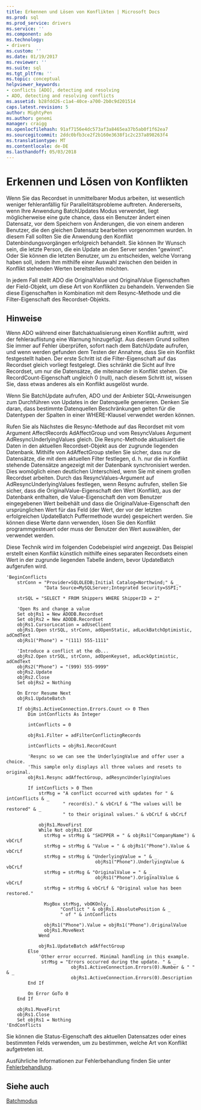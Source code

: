 ```yaml
---
title: Erkennen und Lösen von Konflikten | Microsoft Docs
ms.prod: sql
ms.prod_service: drivers
ms.service: ''
ms.component: ado
ms.technology:
- drivers
ms.custom: ''
ms.date: 01/19/2017
ms.reviewer: ''
ms.suite: sql
ms.tgt_pltfrm: ''
ms.topic: conceptual
helpviewer_keywords:
- conflicts [ADO], detecting and resolving
- ADO, detecting and resolving conflicts
ms.assetid: b28fdd26-c1a4-40ce-a700-2b0c9d201514
caps.latest.revision: 5
author: MightyPen
ms.author: genemi
manager: craigg
ms.openlocfilehash: 91af7156e4dc573af3a8465ea37b5ab0f1f62ea7
ms.sourcegitcommit: 2ddc0bfb3ce2f2b160e3638f1c2c237a898263f4
ms.translationtype: MT
ms.contentlocale: de-DE
ms.lasthandoff: 05/03/2018
---
```

# <a name="detecting-and-resolving-conflicts"></a>Erkennen und Lösen von Konflikten
Wenn Sie das Recordset in unmittelbarer Modus arbeiten, ist wesentlich weniger fehleranfällig für Parallelitätsprobleme auftreten. Andererseits, wenn Ihre Anwendung BatchUpdates Modus verwendet, liegt möglicherweise eine gute chance, dass ein Benutzer ändert einen Datensatz, vor dem Speichern von Änderungen, die von einem anderen Benutzer, die den gleichen Datensatz bearbeiten vorgenommen wurden. In diesem Fall sollten Sie die Anwendung den Konflikt Datenbindungsvorgängen erfolgreich behandelt. Sie können Ihr Wunsch sein, die letzte Person, die ein Update an den Server senden "gewinnt". Oder Sie können die letzten Benutzer, um zu entscheiden, welche Vorrang haben soll, indem ihm mithilfe einer Auswahl zwischen den beiden in Konflikt stehenden Werten bereitstellen möchten.  
  
 In jedem Fall stellt ADO die OriginalValue und OriginalValue Eigenschaften der Field-Objekt, um diese Art von Konflikten zu behandeln. Verwenden Sie diese Eigenschaften in Kombination mit dem Resync-Methode und die Filter-Eigenschaft des Recordset-Objekts.  
  
## <a name="remarks"></a>Hinweise  
 Wenn ADO während einer Batchaktualisierung einen Konflikt auftritt, wird der fehlerauflistung eine Warnung hinzugefügt. Aus diesem Grund sollten Sie immer auf Fehler überprüfen, sofort nach dem BatchUpdate aufrufen, und wenn werden gefunden dem Testen der Annahme, dass Sie ein Konflikt festgestellt haben. Der erste Schritt ist die Filter-Eigenschaft auf das Recordset gleich vorliegt festgelegt. Dies schränkt die Sicht auf Ihre Recordset, um nur die Datensätze, die miteinander in Konflikt stehen. Die RecordCount-Eigenschaft ungleich 0 (null), nach diesem Schritt ist, wissen Sie, dass etwas anderes als ein Konflikt ausgelöst wurde.  
  
 Wenn Sie BatchUpdate aufrufen, ADO und der Anbieter SQL-Anweisungen zum Durchführen von Updates in der Datenquelle generieren. Denken Sie daran, dass bestimmte Datenquellen Beschränkungen gelten für die Datentypen der Spalten in einer WHERE-Klausel verwendet werden können.  
  
 Rufen Sie als Nächstes die Resync-Methode auf das Recordset mit vom Argument AffectRecords AdAffectGroup und vom ResyncValues Argument AdResyncUnderlyingValues gleich. Die Resync-Methode aktualisiert die Daten in den aktuellen Recordset-Objekt aus der zugrunde liegenden Datenbank. Mithilfe von AdAffectGroup stellen Sie sicher, dass nur die Datensätze, die mit dem aktuellen Filter festlegen, d. h. nur die in Konflikt stehende Datensätze angezeigt mit der Datenbank synchronisiert werden. Dies womöglich einen deutlichen Unterschied, wenn Sie mit einem großen Recordset arbeiten. Durch das ResyncValues-Argument auf AdResyncUnderlyingValues festlegen, wenn Resync aufrufen, stellen Sie sicher, dass die OriginalValue-Eigenschaft den Wert (Konflikt), aus der Datenbank enthalten, die Value-Eigenschaft den vom Benutzer eingegebenen Wert beibehält und dass die OriginalValue-Eigenschaft den ursprünglichen Wert für das Feld (der Wert, der vor der letzten erfolgreichen UpdateBatch Puffermethode wurde) gespeichert werden. Sie können diese Werte dann verwenden, lösen Sie den Konflikt programmgesteuert oder muss der Benutzer den Wert auswählen, der verwendet werden.  
  
 Diese Technik wird im folgenden Codebeispiel wird angezeigt. Das Beispiel erstellt einen Konflikt künstlich mithilfe eines separaten Recordsets einen Wert in der zugrunde liegenden Tabelle ändern, bevor UpdateBatch aufgerufen wird.  
  
```  
'BeginConflicts  
    strConn = "Provider=SQLOLEDB;Initial Catalog=Northwind;" & _  
              "Data Source=MySQLServer;Integrated Security=SSPI;"  
  
    strSQL = "SELECT * FROM Shippers WHERE ShipperID = 2"  
  
    'Open Rs and change a value  
    Set objRs1 = New ADODB.Recordset  
    Set objRs2 = New ADODB.Recordset  
    objRs1.CursorLocation = adUseClient  
    objRs1.Open strSQL, strConn, adOpenStatic, adLockBatchOptimistic, adCmdText  
    objRs1("Phone") = "(111) 555-1111"  
  
    'Introduce a conflict at the db...  
    objRs2.Open strSQL, strConn, adOpenKeyset, adLockOptimistic, adCmdText  
    objRs2("Phone") = "(999) 555-9999"  
    objRs2.Update  
    objRs2.Close  
    Set objRs2 = Nothing  
  
    On Error Resume Next  
    objRs1.UpdateBatch  
  
    If objRs1.ActiveConnection.Errors.Count <> 0 Then  
        Dim intConflicts As Integer  
  
        intConflicts = 0  
  
        objRs1.Filter = adFilterConflictingRecords  
  
        intConflicts = objRs1.RecordCount  
  
        'Resync so we can see the UnderlyingValue and offer user a choice.  
        'This sample only displays all three values and resets to original.  
        objRs1.Resync adAffectGroup, adResyncUnderlyingValues  
  
        If intConflicts > 0 Then  
            strMsg = "A conflict occurred with updates for " & intConflicts & _  
                     " record(s)." & vbCrLf & "The values will be restored" & _  
                     " to their original values." & vbCrLf & vbCrLf  
  
            objRs1.MoveFirst  
            While Not objRs1.EOF  
              strMsg = strMsg & "SHIPPER = " & objRs1("CompanyName") & vbCrLf  
              strMsg = strMsg & "Value = " & objRs1("Phone").Value & vbCrLf  
              strMsg = strMsg & "UnderlyingValue = " & _  
                                 objRs1("Phone").UnderlyingValue & vbCrLf  
              strMsg = strMsg & "OriginalValue = " & _  
                                 objRs1("Phone").OriginalValue & vbCrLf  
              strMsg = strMsg & vbCrLf & "Original value has been restored."  
  
              MsgBox strMsg, vbOKOnly, _  
                    "Conflict " & objRs1.AbsolutePosition & _  
                    " of " & intConflicts  
  
              objRs1("Phone").Value = objRs1("Phone").OriginalValue  
              objRs1.MoveNext  
            Wend  
  
            objRs1.UpdateBatch adAffectGroup  
        Else  
            'Other error occurred. Minimal handling in this example.  
             strMsg = "Errors occurred during the update. " & _  
                        objRs1.ActiveConnection.Errors(0).Number & " " & _  
                        objRs1.ActiveConnection.Errors(0).Description  
        End If  
  
        On Error GoTo 0  
    End If  
  
    objRs1.MoveFirst  
    objRs1.Close  
    Set objRs1 = Nothing  
'EndConflicts  
```  
  
 Sie können die Status-Eigenschaft des aktuellen Datensatzes oder eines bestimmten Felds verwenden, um zu bestimmen, welche Art von Konflikt aufgetreten ist.  
  
 Ausführliche Informationen zur Fehlerbehandlung finden Sie unter [Fehlerbehandlung](../../../ado/guide/data/error-handling.md).  
  
## <a name="see-also"></a>Siehe auch  
 [Batchmodus](../../../ado/guide/data/batch-mode.md)
